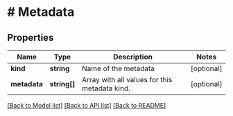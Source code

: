 # # Metadata

## Properties

Name | Type | Description | Notes
------------ | ------------- | ------------- | -------------
**kind** | **string** | Name of the metadata | [optional]
**metadata** | **string[]** | Array with all values for this metadata kind. | [optional]

[[Back to Model list]](../../README.md#models) [[Back to API list]](../../README.md#endpoints) [[Back to README]](../../README.md)
